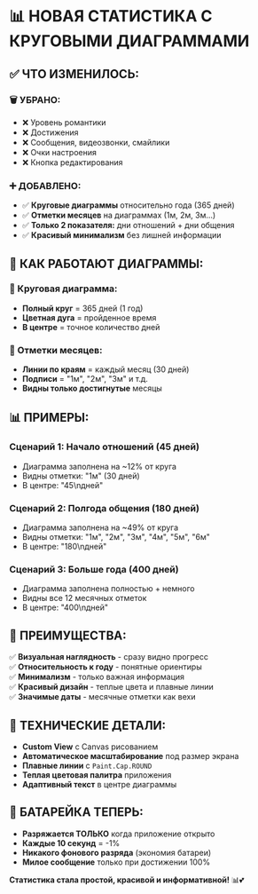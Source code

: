 # 📊 **НОВАЯ СТАТИСТИКА С КРУГОВЫМИ ДИАГРАММАМИ**

## ✅ **ЧТО ИЗМЕНИЛОСЬ:**

### **🗑️ УБРАНО:**
- ❌ Уровень романтики
- ❌ Достижения  
- ❌ Сообщения, видеозвонки, смайлики
- ❌ Очки настроения
- ❌ Кнопка редактирования

### **➕ ДОБАВЛЕНО:**
- ✅ **Круговые диаграммы** относительно года (365 дней)
- ✅ **Отметки месяцев** на диаграммах (1м, 2м, 3м...)
- ✅ **Только 2 показателя:** дни отношений + дни общения
- ✅ **Красивый минимализм** без лишней информации

## 🎨 **КАК РАБОТАЮТ ДИАГРАММЫ:**

### **📅 Круговая диаграмма:**
- **Полный круг** = 365 дней (1 год)
- **Цветная дуга** = пройденное время
- **В центре** = точное количество дней

### **📍 Отметки месяцев:**
- **Линии по краям** = каждый месяц (30 дней)
- **Подписи** = "1м", "2м", "3м" и т.д.
- **Видны только достигнутые** месяцы

## 📊 **ПРИМЕРЫ:**

### **Сценарий 1: Начало отношений (45 дней)**
- Диаграмма заполнена на ~12% от круга
- Видны отметки: "1м" (30 дней)
- В центре: "45\nдней"

### **Сценарий 2: Полгода общения (180 дней)**
- Диаграмма заполнена на ~49% от круга  
- Видны отметки: "1м", "2м", "3м", "4м", "5м", "6м"
- В центре: "180\nдней"

### **Сценарий 3: Больше года (400 дней)**
- Диаграмма заполнена полностью + немного
- Видны все 12 месячных отметок
- В центре: "400\nдней"

## 🎯 **ПРЕИМУЩЕСТВА:**

✅ **Визуальная наглядность** - сразу видно прогресс  
✅ **Относительность к году** - понятные ориентиры  
✅ **Минимализм** - только важная информация  
✅ **Красивый дизайн** - теплые цвета и плавные линии  
✅ **Значимые даты** - месячные отметки как вехи  

## 🔧 **ТЕХНИЧЕСКИЕ ДЕТАЛИ:**

- **Custom View** с Canvas рисованием
- **Автоматическое масштабирование** под размер экрана
- **Плавные линии** с `Paint.Cap.ROUND`
- **Теплая цветовая палитра** приложения
- **Адаптивный текст** в центре диаграммы

## 🔋 **БАТАРЕЙКА ТЕПЕРЬ:**

- **Разряжается ТОЛЬКО** когда приложение открыто
- **Каждые 10 секунд** = -1%
- **Никакого фонового разряда** (экономия батареи)
- **Милое сообщение** только при достижении 100%

**Статистика стала простой, красивой и информативной!** 📊💕